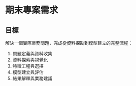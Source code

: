 # 期末專案需求

## 目標

解決一個實際業務問題，完成從資料探勘到模型建立的完整流程：

1. 問題定義與資料收集
2. 資料探索與視覺化
3. 特徵工程與選擇
4. 模型建立與評估
5. 結果解釋與業務建議